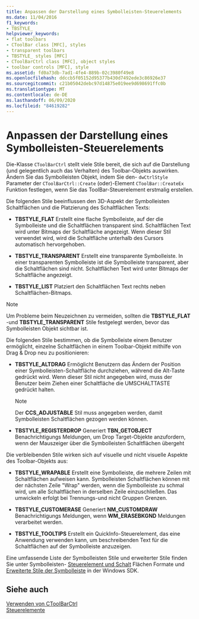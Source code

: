 ```yaml
---
title: Anpassen der Darstellung eines Symbolleisten-Steuerelements
ms.date: 11/04/2016
f1_keywords:
- TBSTYLE_
helpviewer_keywords:
- flat toolbars
- CToolBar class [MFC], styles
- transparent toolbars
- TBSTYLE_ styles [MFC]
- CToolBarCtrl class [MFC], object styles
- toolbar controls [MFC], style
ms.assetid: fd0a73db-7ad1-4fe4-889b-02c3980f49e8
ms.openlocfilehash: ddccb5f05152d95377b430d7492ede3c86926e37
ms.sourcegitcommit: c21b05042debc97d14875e019ee9d698691ffc0b
ms.translationtype: MT
ms.contentlocale: de-DE
ms.lasthandoff: 06/09/2020
ms.locfileid: "84619282"
---
```

# <a name="customizing-the-appearance-of-a-toolbar-control"></a>Anpassen der Darstellung eines Symbolleisten-Steuerelements

Die-Klasse `CToolBarCtrl` stellt viele Stile bereit, die sich auf die Darstellung (und gelegentlich auch das Verhalten) des Toolbar-Objekts auswirken. Ändern Sie das Symbolleisten Objekt, indem Sie den- `dwCtrlStyle` Parameter der `CToolBarCtrl::Create` (oder)-Element `CToolBar::CreateEx` Funktion festlegen, wenn Sie das ToolBar-Steuerelement erstmalig erstellen.

Die folgenden Stile beeinflussen den 3D-Aspekt der Symbolleisten Schaltflächen und die Platzierung des Schaltflächen Texts:

- **TBSTYLE_FLAT** Erstellt eine flache Symbolleiste, auf der die Symbolleiste und die Schaltflächen transparent sind. Schaltflächen Text wird unter Bitmaps der Schaltfläche angezeigt. Wenn dieser Stil verwendet wird, wird die Schaltfläche unterhalb des Cursors automatisch hervorgehoben.

- **TBSTYLE_TRANSPARENT** Erstellt eine transparente Symbolleiste. In einer transparenten Symbolleiste ist die Symbolleiste transparent, aber die Schaltflächen sind nicht. Schaltflächen Text wird unter Bitmaps der Schaltfläche angezeigt.

- **TBSTYLE_LIST** Platziert den Schaltflächen Text rechts neben Schaltflächen-Bitmaps.

> [!NOTE]
> Um Probleme beim Neuzeichnen zu vermeiden, sollten die **TBSTYLE_FLAT** -und **TBSTYLE_TRANSPARENT** Stile festgelegt werden, bevor das Symbolleisten Objekt sichtbar ist.

Die folgenden Stile bestimmen, ob die Symbolleiste einem Benutzer ermöglicht, einzelne Schaltflächen in einem Toolbar-Objekt mithilfe von Drag & Drop neu zu positionieren:

- **TBSTYLE_ALTDRAG** Ermöglicht Benutzern das Ändern der Position einer Symbolleisten-Schaltfläche durchziehen, während die Alt-Taste gedrückt wird. Wenn dieser Stil nicht angegeben wird, muss der Benutzer beim Ziehen einer Schaltfläche die UMSCHALTTASTE gedrückt halten.

    > [!NOTE]
    >  Der **CCS_ADJUSTABLE** Stil muss angegeben werden, damit Symbolleisten Schaltflächen gezogen werden können.

- **TBSTYLE_REGISTERDROP** Generiert **TBN_GETOBJECT** Benachrichtigungs Meldungen, um Drop Target-Objekte anzufordern, wenn der Mauszeiger über die Symbolleisten Schaltflächen übergeht

Die verbleibenden Stile wirken sich auf visuelle und nicht visuelle Aspekte des Toolbar-Objekts aus:

- **TBSTYLE_WRAPABLE** Erstellt eine Symbolleiste, die mehrere Zeilen mit Schaltflächen aufweisen kann. Symbolleisten Schaltflächen können mit der nächsten Zeile "Wrap" werden, wenn die Symbolleiste zu schmal wird, um alle Schaltflächen in derselben Zeile einzuschließen. Das umwickeln erfolgt bei Trennungs-und nicht Gruppen Grenzen.

- **TBSTYLE_CUSTOMERASE** Generiert **NM_CUSTOMDRAW** Benachrichtigungs Meldungen, wenn **WM_ERASEBKGND** Meldungen verarbeitet werden.

- **TBSTYLE_TOOLTIPS** Erstellt ein QuickInfo-Steuerelement, das eine Anwendung verwenden kann, um beschreibenden Text für die Schaltflächen auf der Symbolleiste anzuzeigen.

Eine umfassende Liste der Symbolleisten Stile und erweiterter Stile finden Sie unter Symbolleisten- [Steuerelement und Schalt](/windows/win32/Controls/toolbar-control-and-button-styles) Flächen Formate und [Erweiterte Stile der Symbolleiste](/windows/win32/Controls/toolbar-extended-styles) in der Windows SDK.

## <a name="see-also"></a>Siehe auch

[Verwenden von CToolBarCtrl](using-ctoolbarctrl.md)<br/>
[Steuerelemente](controls-mfc.md)
